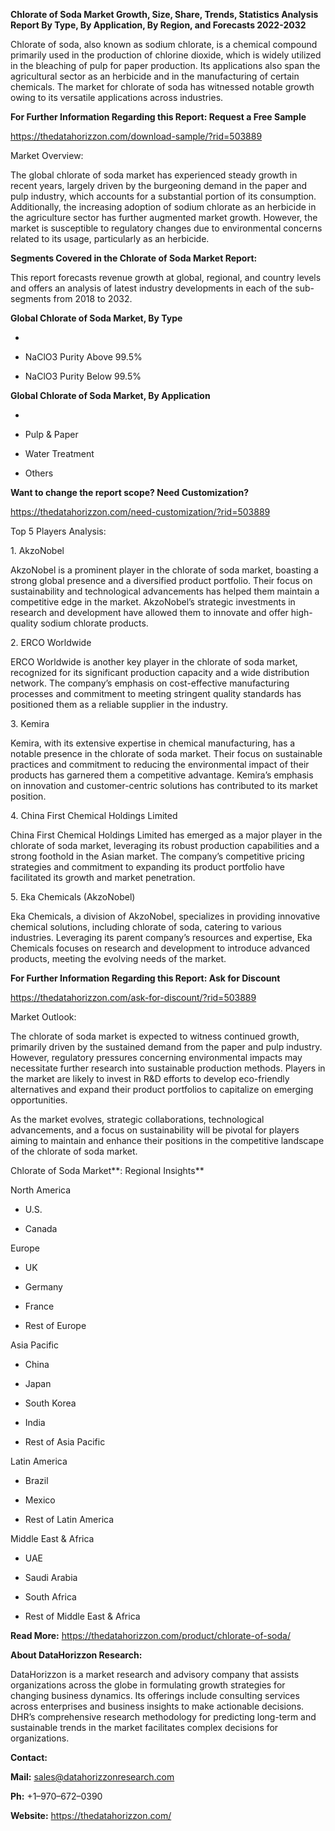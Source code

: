 **Chlorate of Soda Market Growth, Size, Share, Trends, Statistics
Analysis Report By Type, By Application, By Region, and Forecasts
2022-2032**

Chlorate of soda, also known as sodium chlorate, is a chemical compound
primarily used in the production of chlorine dioxide, which is widely
utilized in the bleaching of pulp for paper production. Its applications
also span the agricultural sector as an herbicide and in the
manufacturing of certain chemicals. The market for chlorate of soda has
witnessed notable growth owing to its versatile applications across
industries.

**For Further Information Regarding this Report: Request a Free Sample**

<https://thedatahorizzon.com/download-sample/?rid=503889>

Market Overview:

The global chlorate of soda market has experienced steady growth in
recent years, largely driven by the burgeoning demand in the paper and
pulp industry, which accounts for a substantial portion of its
consumption. Additionally, the increasing adoption of sodium chlorate as
an herbicide in the agriculture sector has further augmented market
growth. However, the market is susceptible to regulatory changes due to
environmental concerns related to its usage, particularly as an
herbicide.

**Segments Covered in the Chlorate of Soda Market Report:**

This report forecasts revenue growth at global, regional, and country
levels and offers an analysis of latest industry developments in each of
the sub-segments from 2018 to 2032.

**Global Chlorate of Soda Market, By Type**

-   

-   NaClO3 Purity Above 99.5%

-   NaClO3 Purity Below 99.5%

**Global Chlorate of Soda Market, By Application**

-   

-   Pulp & Paper

-   Water Treatment

-   Others

**Want to change the report scope? Need Customization?**

<https://thedatahorizzon.com/need-customization/?rid=503889>

Top 5 Players Analysis:

1\. AkzoNobel

AkzoNobel is a prominent player in the chlorate of soda market, boasting
a strong global presence and a diversified product portfolio. Their
focus on sustainability and technological advancements has helped them
maintain a competitive edge in the market. AkzoNobel’s strategic
investments in research and development have allowed them to innovate
and offer high-quality sodium chlorate products.

2\. ERCO Worldwide

ERCO Worldwide is another key player in the chlorate of soda market,
recognized for its significant production capacity and a wide
distribution network. The company’s emphasis on cost-effective
manufacturing processes and commitment to meeting stringent quality
standards has positioned them as a reliable supplier in the industry.

3\. Kemira

Kemira, with its extensive expertise in chemical manufacturing, has a
notable presence in the chlorate of soda market. Their focus on
sustainable practices and commitment to reducing the environmental
impact of their products has garnered them a competitive advantage.
Kemira’s emphasis on innovation and customer-centric solutions has
contributed to its market position.

4\. China First Chemical Holdings Limited

China First Chemical Holdings Limited has emerged as a major player in
the chlorate of soda market, leveraging its robust production
capabilities and a strong foothold in the Asian market. The company’s
competitive pricing strategies and commitment to expanding its product
portfolio have facilitated its growth and market penetration.

5\. Eka Chemicals (AkzoNobel)

Eka Chemicals, a division of AkzoNobel, specializes in providing
innovative chemical solutions, including chlorate of soda, catering to
various industries. Leveraging its parent company’s resources and
expertise, Eka Chemicals focuses on research and development to
introduce advanced products, meeting the evolving needs of the market.

**For Further Information Regarding this Report: Ask for Discount**

<https://thedatahorizzon.com/ask-for-discount/?rid=503889>

Market Outlook:

The chlorate of soda market is expected to witness continued growth,
primarily driven by the sustained demand from the paper and pulp
industry. However, regulatory pressures concerning environmental impacts
may necessitate further research into sustainable production methods.
Players in the market are likely to invest in R&D efforts to develop
eco-friendly alternatives and expand their product portfolios to
capitalize on emerging opportunities.

As the market evolves, strategic collaborations, technological
advancements, and a focus on sustainability will be pivotal for players
aiming to maintain and enhance their positions in the competitive
landscape of the chlorate of soda market.

Chlorate of Soda Market**: Regional Insights**

North America

-   U.S.

-   Canada

Europe

-   UK

-   Germany

-   France

-   Rest of Europe

Asia Pacific

-   China

-   Japan

-   South Korea

-   India

-   Rest of Asia Pacific

Latin America

-   Brazil

-   Mexico

-   Rest of Latin America

Middle East & Africa

-   UAE

-   Saudi Arabia

-   South Africa

-   Rest of Middle East & Africa

**Read More:** <https://thedatahorizzon.com/product/chlorate-of-soda/>

**About DataHorizzon Research:**

DataHorizzon is a market research and advisory company that assists
organizations across the globe in formulating growth strategies for
changing business dynamics. Its offerings include consulting services
across enterprises and business insights to make actionable decisions.
DHR’s comprehensive research methodology for predicting long-term and
sustainable trends in the market facilitates complex decisions for
organizations.

**Contact:**

**Mail:** <sales@datahorizzonresearch.com>

**Ph:** +1–970–672–0390

**Website:** <https://thedatahorizzon.com/>
